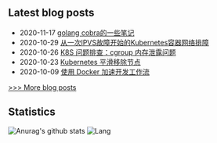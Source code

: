 
## Latest blog posts
- 2020-11-17 [golang cobra的一些笔记](http://7x3027.coding-pages.com/2020/11/17/%20golang%20cobra%E7%9A%84%E4%B8%80%E4%BA%9B%E7%AC%94%E8%AE%B0/)
- 2020-10-29 [从一次IPVS故障开始的Kubernetes容器网络排障](http://7x3027.coding-pages.com/2020/10/29/%E4%BB%8E%E4%B8%80%E6%AC%A1IPVS%E6%95%85%E9%9A%9C%E5%BC%80%E5%A7%8B%E7%9A%84Kubernetes%E5%AE%B9%E5%99%A8%E7%BD%91%E7%BB%9C%E6%8E%92%E9%9A%9C/)
- 2020-10-26 [K8S 问题排查：cgroup 内存泄露问题](http://7x3027.coding-pages.com/2020/10/26/K8S%20%E9%97%AE%E9%A2%98%E6%8E%92%E6%9F%A5%EF%BC%9Acgroup%20%E5%86%85%E5%AD%98%E6%B3%84%E9%9C%B2%E9%97%AE%E9%A2%98/)
- 2020-10-23 [Kubernetes 平滑移除节点](http://7x3027.coding-pages.com/2020/10/23/Kubernetes%20%E5%B9%B3%E6%BB%91%E7%A7%BB%E9%99%A4%E8%8A%82%E7%82%B9/)
- 2020-10-09 [使用 Docker 加速开发工作流](http://7x3027.coding-pages.com/2020/10/09/%E4%BD%BF%E7%94%A8%20Docker%20%E5%8A%A0%E9%80%9F%E5%BC%80%E5%8F%91%E5%B7%A5%E4%BD%9C%E6%B5%81/)

[>>> More blog posts](https://opscloud.vip/archives/)

## Statistics
![Anurag's github stats](https://github-readme-stats.vercel.app/api?username=evenno&show_icons=true&theme=dark)
![Lang](https://github-readme-stats.vercel.app/api/top-langs/?username=evenno&hide=ipynb,html&layout=compact)
